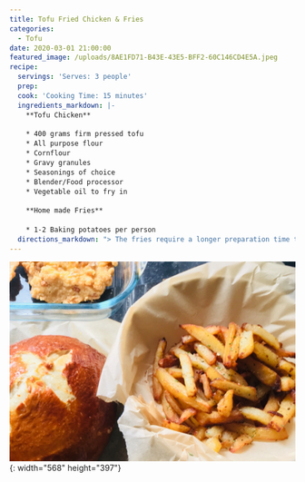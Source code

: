 ```yaml
---
title: Tofu Fried Chicken & Fries
categories:
  - Tofu
date: 2020-03-01 21:00:00
featured_image: /uploads/8AE1FD71-B43E-43E5-BFF2-60C146CD4E5A.jpeg
recipe:
  servings: 'Serves: 3 people'
  prep:
  cook: 'Cooking Time: 15 minutes'
  ingredients_markdown: |-
    **Tofu Chicken**

    * 400 grams firm pressed tofu
    * All purpose flour
    * Cornflour
    * Gravy granules
    * Seasonings of choice
    * Blender/Food processor
    * Vegetable oil to fry in

    **Home made Fries**

    * 1-2 Baking potatoes per person
  directions_markdown: "> The fries require a longer preparation time than the tofu if you're choosing to cook both or you can just use frozen chips I guess or no chips at all. You're the master of your own destiny.\n\n**Fries**\n\n1. Peel each of your potatoes and cut into fry sized pieces\n2. Place each cut fry into a bowl of cold water as you go to stop them from discoloring due to oxidation from the air&nbsp;\n3. Once you've cut up all the potatoes fill up the bowl of fries with more cold water and empty it a few times. The goal here is to rinse off as much starch from the fries as possible. If you cook rice regularly you're already familiar with this step.\n4. Place the fries in the fridge in a bowl of clean cold salted water for 2 hours. Starch is the enemy here. The rinsing and the 2 hour soak will remove the bulk of the starch on the outside and inside the chips. **If you skip this step your fries will be bad. All good fries start life as a low starch potato. \U0001F64F**\n5. Drain the fries in a colander or sieve and pat dry. **Oil and water aren't friends.&nbsp;**\n\n6. &nbsp;Heat oil in a saucepan ready to fry. Add enough oil to cover your fries. If you have a thermometer you want your oil at 180 Celsius. If like me you don't own a thermometer you can place a wooden skewer or wooden spoon into the oil, if little bubbles start to form around the wooden object your oil its hot enough.&nbsp;\n\n7. Fry until golden brown\n\n8. Remove shake off any excess oil and apply liberally with salt and any seasoning of choice.\n\n&nbsp;\n\n**Tofu**\n\n1. Press your tofu. Think its pressed enough? press it some more.\n2. Marinade your tofu in a bowl or container of vegan chicken flavoured instant gravy e.g bisto for at least 30 minutes. **This is important** as it gives a chicken flavour and also allows the breading to stick to the tofu, in place of using an egg.\n3. Place tofu in blender with 1-2 tablespoons of cornflour and pulse until tofu has the consistency of a burger patty texture<br><br>&nbsp;***Why blend the tofu? 2 reasons. One is that you can now form the tofu into any shape your heart desires. Two the uneven shape and texture is how you get that lovely craggly texture where the flour has packed into the little nooks of the tofu. It also seems to hold the breading better than breading a standard square piece of tofu.&nbsp;***<br>&nbsp;\n4. In a suitably sized tray add all purpose flour and your seasonings of choice and combine thoroughly\n5. Form your tofu one piece at a time into whichever shape you desire, in this case strips alternatively this same recipe applies if you want to make chicken tofu burgers, just make them burger shaped.\n6. Coat each shaped piece of tofu in your flour mixture and set each piece aside until you've coated all the pieces.&nbsp;\n7. Heat oil in a saucepan large enough to accommodate several tofu pieces at a time. If you have a thermometer you want your oil at 180 Celsius. If like me you don't own a thermometer you can place a wooden skewer or wooden spoon into the oil, if little bubbles start to form around your wooden object then the oil its hot enough.&nbsp; Alternatively you can drop a small piece of battered tofu in to gauge the temperature. If your oil is too hot your tofu will taste greasy and nasty.&nbsp; Be mindful also that the &nbsp;temperature of your oil will drop if you add too many pieces at once.\n8. As we're cooking plant based we don't have to worry about the tofu being raw or under cooked so cook your pieces until they are golden, remember your tofu will continue to darken outside of the pan due to the residual heat.\n9. If you want your tofu chicken extra crispy you can do a shorter first fry and then put the pieces back in for a second shorter fry at a slightly higher temperature.\n\n**Any questions message me.&nbsp;**\n\n**\\- James&nbsp;**\n\n&nbsp;\n\n&nbsp;"
---
```


![](/images/chip2.png){: width="568" height="397"}
